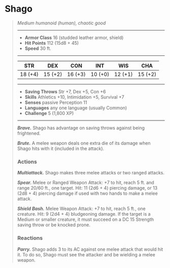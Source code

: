# Shago
>*Medium humanoid (human), chaotic good*
>___
>- **Armor Class** 16 (studded leather armor, shield)
>- **Hit Points** 112 (15d8 + 45)
>- **Speed** 30 ft.
>___
>|STR|DEX|CON|INT|WIS|CHA|
>|:---:|:---:|:---:|:---:|:---:|:---:|
>|18 (+4)|15 (+2)|16 (+3)|10 (+0)|12 (+1)|15 (+2)|
>___
>- **Saving Throws** Str +7, Dex +5, Con +6
>- **Skills** Athletics +10, Intimidation +5, Survival +7
>- **Senses** passive Perception 11
>- **Languages** any one language (usually Common)
>- **Challenge** 5 (1,800 XP)
>___
>***Brave.*** Shago has advantage on saving throws against being frightened.  
>
>***Brute.*** A melee weapon deals one extra die of its damage when Shago hits with it (included in the attack).  
>
>### Actions
>***Multiattack.*** Shago makes three melee attacks or two ranged attacks.  
>
>***Spear.*** Melee  or Ranged Weapon Attack: +7 to hit, reach 5 ft. and range 20/60 ft., one target. Hit: 11 (2d6 + 4) piercing damage, or 13 (2d8 + 4) piercing damage if used with two hands to make a melee attack.  
>
>***Shield Bash.*** Melee Weapon Attack: +7 to hit, reach 5 ft., one creature. Hit: 9 (2d4 + 4) bludgeoning damage. If the target is a Medium or smaller creature, it must succeed on a DC 15 Strength saving throw or be knocked prone.  
>
>### Reactions
>***Parry.*** Shago adds 3 to its AC against one melee attack that would hit it. To do so, Shago must see the attacker and be wielding a melee weapon.